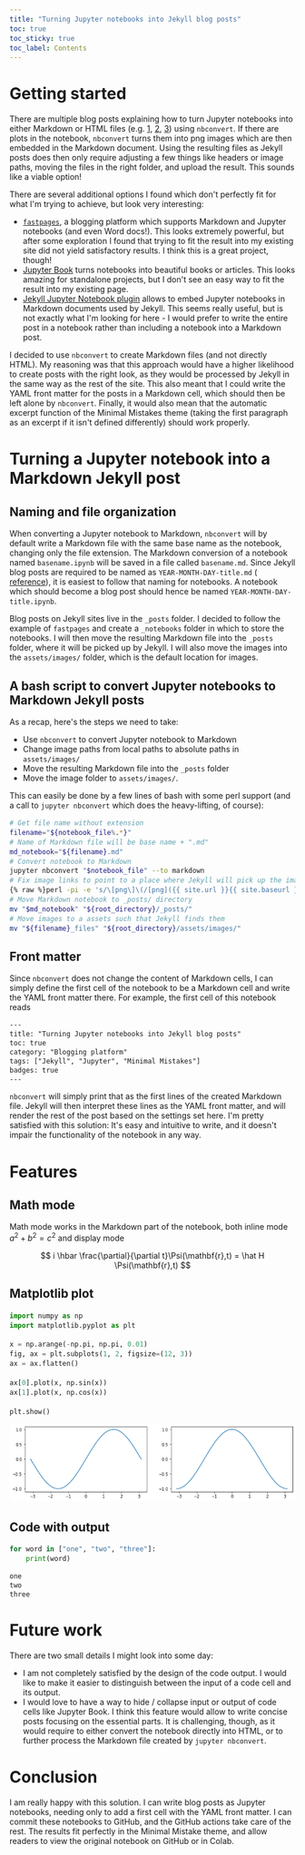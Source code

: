 ```yaml
---
title: "Turning Jupyter notebooks into Jekyll blog posts"
toc: true
toc_sticky: true
toc_label: Contents
---
```


# Getting started
There are multiple blog posts explaining how to turn Jupyter notebooks into either Markdown
or HTML files (e.g. [1](https://cduvallet.github.io/posts/2018/03/ipython-notebooks-jekyll),
[2](https://jaketae.github.io/blog/jupyter-automation/),
[3](http://www.kasimte.com/adding-and-including-jupyter-notebooks-as-jekyll-blog-posts))
using `nbconvert`. If there are plots in the notebook, `nbconvert` turns them into png images
which are then embedded in the Markdown document. Using the resulting files as Jekyll posts
does then only require adjusting a few things like headers or image paths, moving the files
in the right folder, and upload the result. This sounds like a viable option!

There are several additional options I found which don't perfectly fit for what I'm trying
to achieve, but look very interesting:
* [`fastpages`](https://github.com/fastai/fastpages), a blogging platform which supports
  Markdown and Jupyter notebooks (and even Word docs!). This looks extremely powerful, but
  after some exploration I found that trying to fit the result into my existing site did not
  yield satisfactory results. I think this is a great project, though!
* [Jupyter Book](https://jupyterbook.org) turns notebooks into beautiful books
  or articles. This looks amazing for standalone projects, but I don't see an easy way to fit
  the result into my existing page.
* [Jekyll Jupyter Notebook plugin](https://github.com/red-data-tools/jekyll-jupyter-notebook)
  allows to embed Jupyter notebooks in Markdown documents used by Jekyll. This seems
  really useful, but is not exactly what I'm looking for here - I would prefer to write the
  entire post in a notebook rather than including a notebook into a Markdown post.

I decided to use `nbconvert` to create Markdown files (and not directly HTML). My reasoning was
that this approach would have a higher likelihood to create posts with the right look, as they
would be processed by Jekyll in the same way as the rest of the site. This also meant that I
could write the YAML front matter for the posts in a Markdown cell, which should then be left
alone by `nbconvert`. Finally, it would also mean that the automatic excerpt function of the
Minimal Mistakes theme (taking the first paragraph as an excerpt if it isn't defined differently)
should work properly.

# Turning a Jupyter notebook into a Markdown Jekyll post

## Naming and file organization
When converting a Jupyter notebook to Markdown, `nbconvert` will by default write a Markdown file
with the same base name as the notebook, changing only the file extension. The Markdown conversion
of a notebook named `basename.ipynb` will be saved in a file called `basename.md`. Since Jekyll
blog posts are required to be named as `YEAR-MONTH-DAY-title.md` (
[reference](https://jekyllrb.com/docs/posts/)), it is easiest to follow that naming
for notebooks. A notebook which should become a blog post should hence be named
`YEAR-MONTH-DAY-title.ipynb`.

Blog posts on Jekyll sites live in the `_posts` folder. I decided to follow the example of `fastpages`
and create a `_notebooks` folder in which to store the notebooks. I will then move the resulting
Markdown file into the `_posts` folder, where it will be picked up by Jekyll. I will also move the
images into the `assets/images/` folder, which is the default location for images.

## A bash script to convert Jupyter notebooks to Markdown Jekyll posts
As a recap, here's the steps we need to take:
* Use `nbconvert` to convert Jupyter notebook to Markdown
* Change image paths from local paths to absolute paths in `assets/images/`
* Move the resulting Markdown file into the `_posts` folder
* Move the image folder to `assets/images/`.

This can easily be done by a few lines of bash with some perl support (and a call to `jupyter nbconvert`
which does the heavy-lifting, of course):
```bash
# Get file name without extension
filename="${notebook_file%.*}"
# Name of Markdown file will be base name + ".md"
md_notebook="${filename}.md"
# Convert notebook to Markdown
jupyter nbconvert "$notebook_file" --to markdown
# Fix image links to point to a place where Jekyll will pick up the images
{% raw %}perl -pi -e 's/\[png\]\(/[png]({{ site.url }}{{ site.baseurl }}\/assets\/images\//g' "$md_notebook"{% endraw %}
# Move Markdown notebook to _posts/ directory
mv "$md_notebook" "${root_directory}/_posts/"
# Move images to a assets such that Jekyll finds them
mv "${filename}_files" "${root_directory}/assets/images/"
```

## Front matter
Since `nbconvert` does not change the content of Markdown cells, I can simply define the first cell of the
notebook to be a Markdown cell and write the YAML front matter there. For example, the first cell of this
notebook reads
```
---
title: "Turning Jupyter notebooks into Jekyll blog posts"
toc: true
category: "Blogging platform"
tags: ["Jekyll", "Jupyter", "Minimal Mistakes"]
badges: true
---
```

`nbconvert` will simply print that as the first lines of the created Markdown file. Jekyll will then interpret
these lines as the YAML front matter, and will render the rest of the post based on the settings set here. I'm pretty
satisfied with this solution: It's easy and intuitive to write, and it doesn't impair the functionality of
the notebook in any way.

# Features
## Math mode
Math mode works in the Markdown part of the notebook, both inline mode $a^2 + b^2 = c^2$ and display mode

$$ i \hbar \frac{\partial}{\partial t}\Psi(\mathbf{r},t) = \hat H \Psi(\mathbf{r},t) $$

## Matplotlib plot


```python
import numpy as np
import matplotlib.pyplot as plt

x = np.arange(-np.pi, np.pi, 0.01)
fig, ax = plt.subplots(1, 2, figsize=(12, 3))
ax = ax.flatten()

ax[0].plot(x, np.sin(x))
ax[1].plot(x, np.cos(x))

plt.show()
```


    
![png](/assets/images/output_2_0.png)
    


## Code with output


```python
for word in ["one", "two", "three"]:
    print(word)
```

    one
    two
    three
    

# Future work
There are two small details I might look into some day:
* I am not completely satisfied by the design of the code output. I would like to make it easier to distinguish
  between the input of a code cell and its output.
* I would love to have a way to hide / collapse input or output of code cells like Jupyter Book. I think this
  feature would allow to write concise posts focusing on the essential parts. It is challenging, though,
  as it would require to either convert the notebook directly into HTML, or to further process the Markdown
  file created by `jupyter nbconvert`.

# Conclusion
I am really happy with this solution. I can write blog posts as Jupyter notebooks, needing only to add a
first cell with the YAML front matter. I can commit these notebooks to GitHub,
and the GitHub actions take care of the rest. The results fit perfectly in the Minimal Mistake theme, and
allow readers to view the original notebook on GitHub or in Colab.
